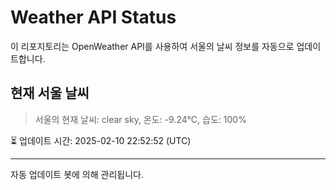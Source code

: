 
# Weather API Status

이 리포지토리는 OpenWeather API를 사용하여 서울의 날씨 정보를 자동으로 업데이트합니다.

## 현재 서울 날씨
> 서울의 현재 날씨: clear sky, 온도: -9.24°C, 습도: 100%

⏳ 업데이트 시간: 2025-02-10 22:52:52 (UTC)

---
자동 업데이트 봇에 의해 관리됩니다.
